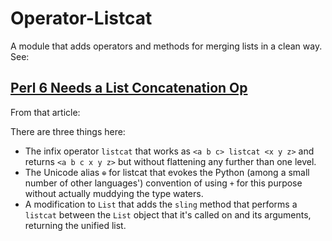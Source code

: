 # Operator-Listcat

A module that adds operators and methods for merging lists
in a clean way. See:

## [Perl 6 Needs a List Concatenation Op](http://ajs.github.io/tools/perl-6-list-concat-op/)

From that article:

There are three things here:

* The infix operator `listcat` that works as `<a b c> listcat <x y z>` and
  returns `<a b c x y z>` but without flattening any further than one level.
* The Unicode alias `⊕` for listcat that evokes the Python (among a small
  number of other languages') convention of using
  `+` for this purpose without actually muddying the type waters.
* A modification to `List` that adds the `sling` method that performs
  a `listcat` between the `List` object that it's called on and its
  arguments, returning the unified list.
